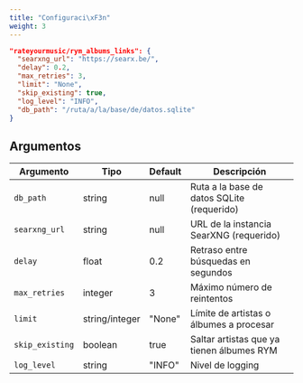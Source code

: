 ```yaml
---
title: "Configuraci\xF3n"
weight: 3
---
```


```json
"rateyourmusic/rym_albums_links": {
  "searxng_url": "https://searx.be/",
  "delay": 0.2,
  "max_retries": 3,
  "limit": "None",
  "skip_existing": true,
  "log_level": "INFO",
  "db_path": "/ruta/a/la/base/de/datos.sqlite"
}
```
## Argumentos

|Argumento|Tipo|Default|Descripción|
|---|---|---|---|
|`db_path`|string|null|Ruta a la base de datos SQLite (requerido)|
|`searxng_url`|string|null|URL de la instancia SearXNG (requerido)|
|`delay`|float|0.2|Retraso entre búsquedas en segundos|
|`max_retries`|integer|3|Máximo número de reintentos|
|`limit`|string/integer|"None"|Límite de artistas o álbumes a procesar|
|`skip_existing`|boolean|true|Saltar artistas que ya tienen álbumes RYM|
|`log_level`|string|"INFO"|Nivel de logging|